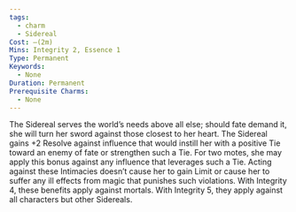 ```yaml
---
tags:
  - charm
  - Sidereal
Cost: —(2m)
Mins: Integrity 2, Essence 1
Type: Permanent
Keywords:
  - None
Duration: Permanent
Prerequisite Charms:
  - None
---
```

The Sidereal serves the world’s needs above all else; should fate demand it, she will turn her sword against those closest to her heart. The Sidereal gains +2 Resolve against influence that would instill her with a positive Tie toward an enemy of fate or strengthen such a Tie. For two motes, she may apply this bonus against any influence that leverages such a Tie. Acting against these Intimacies doesn’t cause her to gain Limit or cause her to suffer any ill effects from magic that punishes such violations. With Integrity 4, these benefits apply against mortals. With Integrity 5, they apply against all characters but other Sidereals.